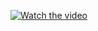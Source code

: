 [![Watch the video](thumbnail.png)]([https://www.youtube.com/watch?v=YOUR_VIDEO_ID](https://youtu.be/_-nfymRYi8o))
